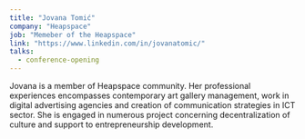 ```yaml
---
title: "Jovana Tomić"
company: "Heapspace"
job: "Memeber of the Heapspace"
link: "https://www.linkedin.com/in/jovanatomic/"
talks:
  - conference-opening
---
```


Jovana is a member of Heapspace community. Her professional experiences encompasses contemporary art gallery management, work in digital advertising agencies and creation of communication strategies in ICT sector. She is engaged in numerous project concerning decentralization of culture and support to entrepreneurship development.
